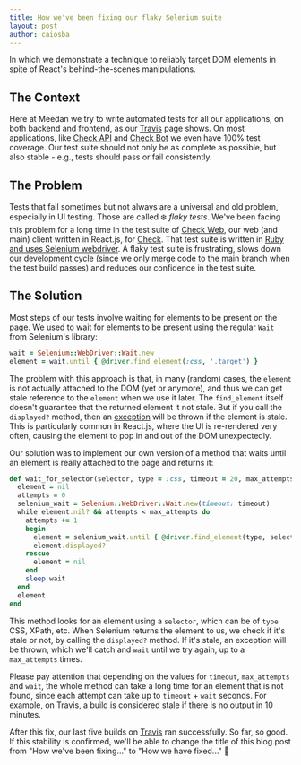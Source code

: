 ```yaml
---
title: How we've been fixing our flaky Selenium suite
layout: post
author: caiosba
---
```


In which we demonstrate a technique to reliably target DOM elements in spite of React's behind-the-scenes manipulations.

## The Context

Here at Meedan we try to write automated tests for all our applications, on both backend and frontend, as our [Travis](https://travis-ci.org/meedan) page shows. On most applications, like [Check API](https://github.com/meedan/check-api) and [Check Bot](https://github.com/meedan/check-bot) we even have 100% test coverage. Our test suite should not only be as complete as possible, but also stable - e.g., tests should pass or fail consistently.


## The Problem

Tests that fail sometimes but not always are a universal and old problem, especially in UI testing. Those are called :snowflake: _flaky tests_. We've been facing this problem for a long time in the test suite of [Check Web](https://github.com/meedan/check-web), our web (and main) client written in React.js, for [Check](http://meedan.com/en/check). That test suite is written in [Ruby and uses Selenium webdriver](https://rubygems.org/gems/selenium-webdriver/versions/2.53.0). A flaky test suite is frustrating, slows down our development cycle (since we only merge code to the main branch when the test build passes) and reduces our confidence in the test suite.

## The Solution

Most steps of our tests involve waiting for elements to be present on the page. We used to wait for elements to be present using the regular `Wait` from Selenium's library:

```ruby
wait = Selenium::WebDriver::Wait.new
element = wait.until { @driver.find_element(:css, '.target') }
```

The problem with this approach is that, in many (random) cases, the `element` is not actually attached to the DOM (yet or anymore), and thus we can get stale reference to the `element` when we use it later. The `find_element` itself doesn't guarantee that the returned element it not stale. But if you call the `displayed?` method, then an [exception](https://docs.seleniumhq.org/exceptions/stale_element_reference.jsp) will be thrown if the element is stale. This is particularly common in React.js, where the UI is re-rendered very often, causing the element to pop in and out of the DOM unexpectedly.

Our solution was to implement our own version of a method that waits until an element is really attached to the page and returns it:

```ruby
def wait_for_selector(selector, type = :css, timeout = 20, max_attempts = 10, wait = 1)
  element = nil
  attempts = 0
  selenium_wait = Selenium::WebDriver::Wait.new(timeout: timeout)
  while element.nil? && attempts < max_attempts do
    attempts += 1
    begin
      element = selenium_wait.until { @driver.find_element(type, selector) }
      element.displayed?
    rescue
      element = nil
    end
    sleep wait
  end
  element
end
```

This method looks for an element using a `selector`, which can be of `type` CSS, XPath, etc. When Selenium returns the element to us, we check if it's stale or not, by calling the `displayed?` method. If it's stale, an exception will be thrown, which we'll catch and `wait` until we try again, up to a `max_attempts` times.

Please pay attention that depending on the values for `timeout`, `max_attempts` and `wait`, the whole method can take a long time for an element that is not found, since each attempt can take up to `timeout` + `wait` seconds. For example, on Travis, a build is considered stale if there is no output in 10 minutes.

After this fix, our last five builds on [Travis](https://travis-ci.org/meedan/check-web/builds) ran successfully. So far, so good. If this stability is confirmed, we'll be able to change the title of this blog post from "How we've been fixing..." to "How we have fixed..." :crossed_fingers:
